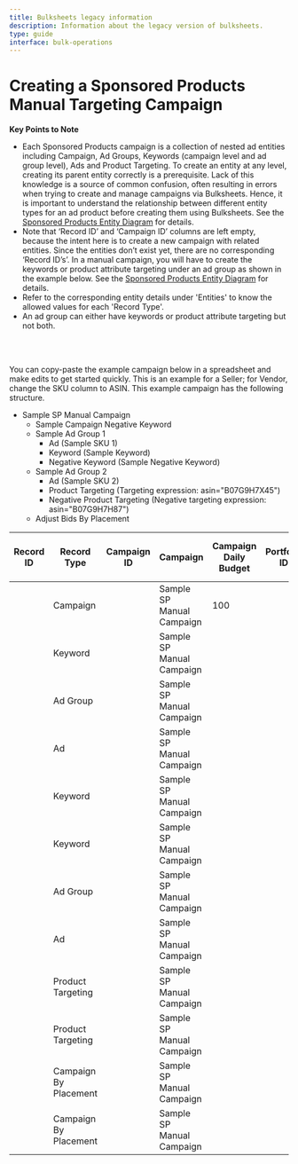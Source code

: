 ```yaml
---
title: Bulksheets legacy information
description: Information about the legacy version of bulksheets.
type: guide
interface: bulk-operations
---
```


# Creating a Sponsored Products Manual Targeting Campaign

__Key Points to Note__

* Each Sponsored Products campaign is a collection of nested ad entities including Campaign, Ad Groups, Keywords (campaign level and ad group level), Ads and Product Targeting. To create an entity at any level, creating its parent entity correctly is a prerequisite. Lack of this knowledge is a source of common confusion, often resulting in errors when trying to create and manage campaigns via Bulksheets. Hence, it is important to understand the relationship between different entity types for an ad product before creating them using Bulksheets. See the [Sponsored Products Entity Diagram](bulksheets/sp/sp-entities/sp-entity-hierarchy) for details.  
* Note that ‘Record ID’ and ‘Campaign ID’ columns are left empty, because the intent here is to create a new campaign with related entities. Since the entities don’t exist yet, there are no corresponding ‘Record ID’s’. In a manual campaign, you will have to create the keywords or product attribute targeting under an ad group as shown in the example below. See the [Sponsored Products Entity Diagram](bulksheets/sp/sp-entities/sp-entity-hierarchy) for details.  
* Refer to the corresponding entity details under 'Entities' to know the allowed values for each 'Record Type'. 
* An ad group can either have keywords or product attribute targeting but not both. 

 <br/> 
 <br/> 
 
You can copy-paste the example campaign below in a spreadsheet and make edits to get started quickly. This is an example for a Seller; for Vendor, change the SKU column to ASIN. This example campaign has the following structure. 

* Sample SP Manual Campaign
  * Sample Campaign Negative Keyword
  * Sample Ad Group 1
    * Ad (Sample SKU 1)
    * Keyword (Sample Keyword)
    * Negative Keyword (Sample Negative Keyword)
  * Sample Ad Group 2
    * Ad (Sample SKU 2)
    * Product Targeting (Targeting expression: asin="B07G9H7X45")
    * Negative Product Targeting (Negative targeting expression: asin="B07G9H7H87")
  * Adjust Bids By Placement



| Record ID | Record Type           | Campaign ID | Campaign                  | Campaign Daily Budget | Portfolio ID | Campaign Start Date | Campaign End Date | Campaign Targeting Type | Ad Group          | Max Bid | Keyword or Product Targeting     | Product Targeting ID | Match Type                    | SKU          | Campaign Status | Ad Group Status | Status  | Bidding strategy              | Placement Type         | Increase bids by placement |
|-----------|-----------------------|-------------|---------------------------|-----------------------|--------------|---------------------|-------------------|-------------------------|-------------------|---------|----------------------------------|----------------------|-------------------------------|--------------|-----------------|-----------------|---------|-------------------------------|------------------------|----------------------------|
|  <br/>         | Campaign              |             | Sample SP Manual Campaign | 100                   |              | 02/05/2021          | 02/12/2021        | Manual                  |                   |         |                                  |                      |                               |              | enabled         |                 |         | Dynamic bidding (up and down) |                        |                            |
|           | Keyword               |             | Sample SP Manual Campaign |                       |              |                     |                   |                         |                   |         | Sample Campaign Negative Keyword |                      | Campaign Negative Exact       |              |                 |                 | enabled |                               |                        |                            |
|           | Ad Group              |             | Sample SP Manual Campaign |                       |              |                     |                   |                         | Sample Ad Group 1 | 0.95    |                                  |                      |                               |              |                 | enabled         |         |                               |                        |                            |
|           | Ad                    |             | Sample SP Manual Campaign |                       |              |                     |                   |                         | Sample Ad Group 1 |         |                                  |                      |                               | Sample SKU 1 |                 |                 | enabled |                               |                        |                            |
|           | Keyword               |             | Sample SP Manual Campaign |                       |              |                     |                   |                         | Sample Ad Group 1 | 0.75    | Sample Keyword                   |                      | Exact                         |              |                 |                 | enabled |                               |                        |                            |
|           | Keyword               |             | Sample SP Manual Campaign |                       |              |                     |                   |                         | Sample Ad Group 1 |         | Sample Negative Keyword          |                      | Negative Exact                |              |                 |                 | enabled |                               |                        |                            |
|           | Ad Group              |             | Sample SP Manual Campaign |                       |              |                     |                   |                         | Sample Ad Group 2 | 0.95    |                                  |                      |                               |              |                 | enabled         |         |                               |                        |                            |
|           | Ad                    |             | Sample SP Manual Campaign |                       |              |                     |                   |                         | Sample Ad Group 2 |         |                                  |                      |                               | Sample SKU 2 |                 |                 | enabled |                               |                        |                            |
|           | Product Targeting     |             | Sample SP Manual Campaign |                       |              |                     |                   |                         | Sample Ad Group 2 | 0.75    |                                  | asin="B07G9H7X45"    | Targeting Expression          |              |                 |                 | enabled |                               |                        |                            |
|           | Product Targeting     |             | Sample SP Manual Campaign |                       |              |                     |                   |                         | Sample Ad Group 2 |         |                                  | asin="B07G9H7H87"    | Negative Targeting Expression |              |                 |                 | enabled |                               |                        |                            |
|           | Campaign By Placement |             | Sample SP Manual Campaign |                       |              |                     |                   |                         |                   |         |                                  |                      |                               |              |                 |                 |         |                               | Top of search (page 1) | 100%                       |
|           | Campaign By Placement |             | Sample SP Manual Campaign |                       |              |                     |                   |                         |                   |         |                                  |                      |                               |              |                 |                 |         |                               | Product pages          | 100%                       |